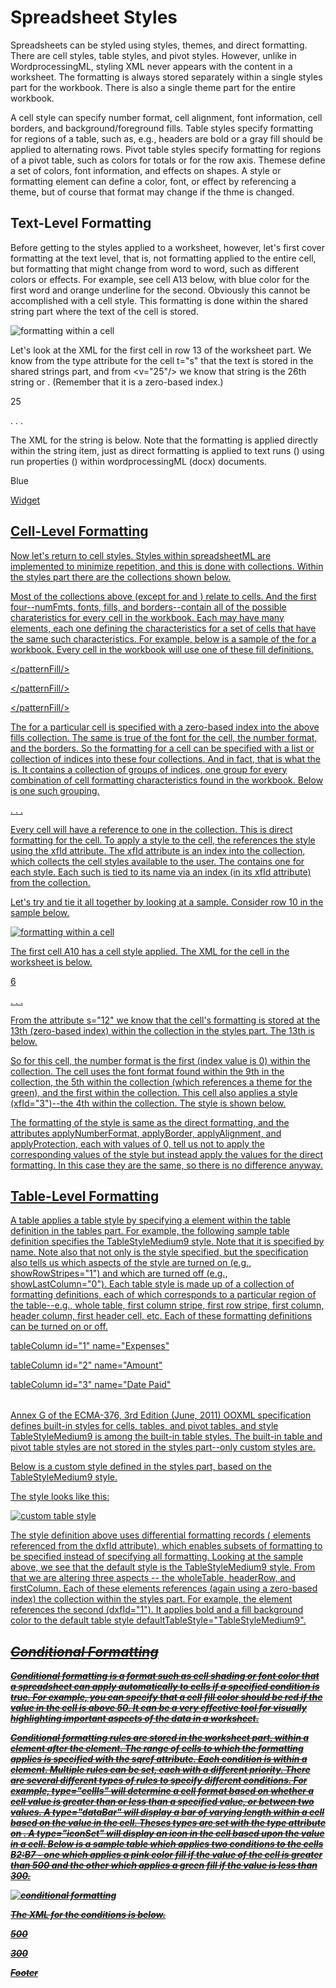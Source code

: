 # Spreadsheet Styles

Spreadsheets can be styled using styles, themes, and direct formatting. There are cell styles, table styles, and pivot styles. However, unlike in WordprocessingML, styling XML never appears with the content in a worksheet. The formatting is always stored separately within a single styles part for the workbook. There is also a single theme part for the entire workbook.

A cell style can specify number format, cell alignment, font information, cell borders, and background/foreground fills. Table styles specify formatting for regions of a table, such as, e.g., headers are bold or a gray fill should be applied to alternating rows. Pivot table styles specify formatting for regions of a pivot table, such as colors for totals or for the row axis. Themese define a set of colors, font information, and effects on shapes. A style or formatting element can define a color, font, or effect by referencing a theme, but of course that format may change if the thme is changed.

## Text-Level Formatting

Before getting to the styles applied to a worksheet, however, let's first cover formatting at the text level, that is, not formatting applied to the entire cell, but formatting that might change from word to word, such as different colors or effects. For example, see cell A13 below, with blue color for the first word and orange underline for the second. Obviously this cannot be accomplished with a cell style. This formatting is done within the shared string part where the text of the cell is stored.

![formatting within a cell](ssImages\SSstyles1.gif)

Let's look at the XML for the first cell in row 13 of the worksheet part. We know from the type attribute for the cell t="s" that the text is stored in the shared strings part, and from <v="25"/> we know that string is the 26th string or <si>. (Remember that it is a zero-based index.)

<row r="13">

<c r="A13" t="s">

<v>25</v>

</c>

. . .

</row>

The XML for the string is below. Note that the formatting is applied directly within the string item, just as direct formatting is applied to text runs (<r>) using run properties (<rPr>) within wordprocessingML (docx) documents.

<si>

<r>

<rPr>

<sz val="11"/>

<color theme="4"/>

<rFont val="Calibri"/>

<family val="2"/>

<scheme val="minor"/>

</rPr>

<t>Blue</t>

</r>

<r>

<rPr>

<sz val="11"/>

<color theme="1"/>

<rFont val="Calibri"/>

<family val="2"/>

<scheme val="minor"/>

</rPr>

<t xml:space="preserve"> </t>

</r>

<r>

<rPr>

<u/>

<sz val="11"/>

<color theme="9"/>

<rFont val="Calibri"/>

<family val="2"/>

<scheme val="minor"/>

</rPr>

<t>Widget</t>

</r>

</si>

## Cell-Level Formatting

Now let's return to cell styles. Styles within spreadsheetML are implemented to minimize repetition, and this is done with collections. Within the styles part there are the collections shown below.

<stylesheet xmls="http://schemas.openxmlformats.org/spreadsheetml/2006/main">

<numFmts/>

<fonts/>

<fills/>

<borders/>

<cellStyleXfs/>

<cellXfs/>

<cellStyles/>

<dxfs/>

<tableStyles/>

</stylesheet>

Most of the collections above (except for <dxfs> and <tableStyles>) relate to cells. And the first four--numFmts, fonts, fills, and borders--contain all of the possible charateristics for every cell in the workbook. Each may have many elements, each one defining the characteristics for a set of cells that have the same such characteristics. For example, below is a sample of the <fills> for a workbook. Every cell in the workbook will use one of these fill definitions.

<fills count="5">

<fill>

<patternFill patternType="none"/>

</fill>

<fill>

<patternFill patternType="gray125"/>

</fill>

<fill>

<patternFill patternType="solid">

<fgColor rgb="FFFFEB9C"/>

</patternFill/>

</fill>

<fill>

<patternFill patternType="solid">

<fgColor theme="5" tint="0.39997558519241921"/>

<bgColor indexed="65"/>

</patternFill/>

</fill>

<fill>

<patternFill patternType="solid">

<fgColor rgb="FFC6EFCE"/>

</patternFill/>

</fill>

</fills>

The <fill> for a particular cell is specified with a zero-based index into the above fills collection. The same is true of the font for the cell, the number format, and the borders. So the formatting for a cell can be specified with a list or collection of indices into these four collections. And in fact, that is what the <cellXfs> is. It contains a collection of groups of indices, one group for every combination of cell formatting characteristics found in the workbook. Below is one such grouping.

<cellXfs count="14">

<xf numFmtId="0" fontId="0" fillId="0" borderId="0" xfId="0"/>

. . .

</cellXfs>

Every cell will have a reference to one <xf> in the <cellXfs> collection. This is direct formatting for the cell. To apply a style to the cell, the <xf> references the style using the xfId attribute. The xfId attribute is an index into the <cellStyleXFs> collection, which collects the cell styles available to the user. The <cellStyleXFs> contains one <xf> for each style. Each such <xf> is tied to its name via an index (in its xfId attribute) from the <cellStyles> collection.

Let's try and tie it all together by looking at a sample. Consider row 10 in the sample below.

![formatting within a cell](ssImages\SSstyles2.gif)

The first cell A10 has a cell style applied. The XML for the cell in the worksheet is below.

<row r="10">

<c r="A10" s="12" t="s">

<v>6</v>

</c>

. . .

</row>

From the attribute s="12" we know that the cell's formatting is stored at the 13th (zero-based index) <xf> within the <cellXfs> collection in the styles part. The 13th <xf> is below.

<xf numFmtId="0" fontId="8" fillId="4" borderId="0" xfId="3"/>

So for this cell, the number format is the first (index value is 0) within the <numFmts> collection. The cell uses the font format found within the 9th <font> in the <fonts> collection, the 5th <fill> within the <fills> collection (which references a theme for the green), and the first <border> within the <borders> collection. This cell also applies a style (xfId="3")--the 4th <xf> within the <cellStyleXfs> collection. The style is shown below.

<xf numFmtId="0" fontId="8" fillId="4" borderId="0" applyNumberFormat="0" applyBorder="0" applyAlignment="0" applyProtection="0"/>

The formatting of the style is same as the direct formatting, and the attributes applyNumberFormat, applyBorder, applyAlignment, and applyProtection, each with values of 0, tell us not to apply the corresponding values of the style but instead apply the values for the direct formatting. In this case they are the same, so there is no difference anyway.

## Table-Level Formatting

A table applies a table style by specifying a <tableStyleInfo> element within the table definition in the tables part. For example, the following sample table definition specifies the TableStyleMedium9 style. Note that it is specified by name. Note also that not only is the style specified, but the specification also tells us which aspects of the style are turned on (e.g., showRowStripes="1") and which are turned off (e.g., showLastColumn="0"). Each table style is made up of a collection of formatting definitions, each of which corresponds to a particular region of the table--e.g., whole table, first column stripe, first row stripe, first column, header column, first header cell, etc. Each of these formatting definitions can be turned on or off.

<table xmlns="http://schemas.openxmlformats.org/spreadsheetml/2006/main" id="1" name="Table1" displayName="Table1" ref="A18:C22" totalRowShown="0">

<autoFilter ref="A18:C22"/>

<tableColumns count="3">

tableColumn id="1" name="Expenses"

tableColumn id="2" name="Amount"

tableColumn id="3" name="Date Paid"

</tableColumns>

<tableStyleInfo name="TableStyleMedium9" showFirstColumn="0" showLastColumn="0" showRowStripes="1" showColumnStripes="0"/>

</table>

Annex G of the ECMA-376, 3rd Edition (June, 2011) OOXML specification defines built-in styles for cells, tables, and pivot tables, and style TableStyleMedium9 is among the built-in table styles. The built-in table and pivot table styles are not stored in the styles part--only custom styles are.

Below is a custom style defined in the styles part, based on the TableStyleMedium9 style.

<tableStyles count="1" defaultTableStyle="TableStyleMedium9" defaultPivotStyle="PivotStyleLight16">

<tableStyle name="My Custom Table Style" pivot="0" count="3">

<tableStyleElement type="wholeTable" dxfId="2">

<tableStyleElement type="headerRow" dxfId="1">

<tableStyleElement type="firstColumn" dxfId="0">

</tableStyle>

</tableStyles>

The style looks like this:

![custom table style](ssImages\SSstyles3.gif)

The style definition above uses differential formatting records (<dxf> elements referenced from the dxfId attribute), which enables subsets of formatting to be specified instead of specifying all formatting. Looking at the sample above, we see that the default style is the TableStyleMedium9 style. From that we are altering three aspects -- the wholeTable, headerRow, and firstColumn. Each of these elements references (again using a zero-based index) the <dxfs> collection within the styles part. For example, the <headerRow> element references the second <dxf> (dxfId="1"). It applies bold and a fill background color to the default table style defaultTableStyle="TableStyleMedium9".

<dxfs count="3">

<dxf>

<font>

<b val="0"/>

<i/>

<strike/>

</font>

<fill>

<patternFill>

<bgColor theme="2" tint="-0.2499465926081701"/>

</patternFill>

</fill>

</dxf>

<dxf>

<font>

<b/>

<i val="0"/>

<strike val="0"/>

</font>

<fill>

<patternFill>

<bgColor theme="8" tint="0.59996337778862885"/>

</patternFill>

</fill>

</dxf>

<dxf>

<fill>

<patternFill>

<bgColor theme="5" tint="0.59996337778862885"/>

</patternFill>

</fill>

<border>

<left style="hair">

<color auto="1"/>

</left>

<right style="hair">

<color auto="1"/>

</right>

<top style="hair">

<color auto="1"/>

</top>

<bottom style="hair">

<color auto="1"/>

</bottom>

<vertical style="hair">

<color auto="1"/>

</vertical>

<horizontal style="hair">

<color auto="1"/>

</horizontal>

</border>

</dxf>

</dxfs>

## Conditional Formatting

Conditional formatting is a format such as cell shading or font color that a spreadsheet can apply automatically to cells if a specified condition is true. For example, you can specify that a cell fill color should be red if the value in the cell is above 50. It can be a very effective tool for visually highlighting important aspects of the data in a worksheet.

Conditional formatting rules are stored in the worksheet part, within a <conditionalFormatting> element after the <sheetData> element. The range of cells to which the formatting applies is specified with the sqref attribute. Each condition is within a <cfRule> element. Multiple rules can be set, each with a different priority. There are several different types of rules to specify different conditions. For example, type="cellIs" will determine a cell format based on whether a cell value is greater than or less than a specified value, or between two values. A type="dataBar" will display a bar of varying length within a cell based on the value in the cell. Theses types are set with the type attribute on <cfRule>. A type="iconSet" will display an icon in the cell based upon the value in a cell. Below is a sample table which applies two conditions to the cells B2:B7 - one which applies a pink color fill if the value of the cell is greater than 500 and the other which applies a green fill if the value is less than 300.

![conditional formatting](ssImages\SSstyles4.gif)

The XML for the conditions is below.

<conditionalFormatting sqref="B2:B7">

<cfRule type="cellIs" dxfId="0" priority="2" operator="greaterThan">

<formula>500</formula>

</cfRule>

<cfRule type="cellIs" dxfId="1" priority="1" operator="lessThan">

<formula>300</formula>

</cfRule>

</conditionalFormatting>

Footer
